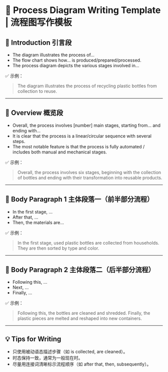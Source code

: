 # 🔁 Process Diagram Writing Template | 流程图写作模板

## 🔹 Introduction 引言段

- The diagram illustrates the process of...
- The flow chart shows how... is produced/prepared/processed.
- The process diagram depicts the various stages involved in...

✅ 示例：
> The diagram illustrates the process of recycling plastic bottles from collection to reuse.

---

## 🔹 Overview 概览段

- Overall, the process involves [number] main stages, starting from... and ending with...
- It is clear that the process is a linear/circular sequence with several steps.
- The most notable feature is that the process is fully automated / includes both manual and mechanical stages.

✅ 示例：
> Overall, the process involves six stages, beginning with the collection of bottles and ending with their transformation into reusable products.

---

## 🔹 Body Paragraph 1 主体段落一（前半部分流程）

- In the first stage, ...
- After that, ...
- Then, the materials are...

✅ 示例：
> In the first stage, used plastic bottles are collected from households. They are then sorted by type and color.

---

## 🔹 Body Paragraph 2 主体段落二（后半部分流程）

- Following this, ...
- Next, ...
- Finally, ...

✅ 示例：
> Following this, the bottles are cleaned and shredded. Finally, the plastic pieces are melted and reshaped into new containers.

---

## 💡 Tips for Writing

- 只使用被动语态描述步骤（如 is collected, are cleaned）。
- 时态保持一致，通常为一般现在时。
- 尽量用连接词清晰标示流程顺序（如 after that, then, subsequently）。
